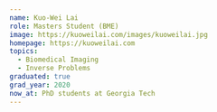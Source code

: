 ```yaml
---
name: Kuo-Wei Lai
role: Masters Student (BME)
image: https://kuoweilai.com/images/kuoweilai.jpg
homepage: https://kuoweilai.com
topics:
  - Biomedical Imaging
  - Inverse Problems
graduated: true
grad_year: 2020
now_at: PhD students at Georgia Tech
---
```

